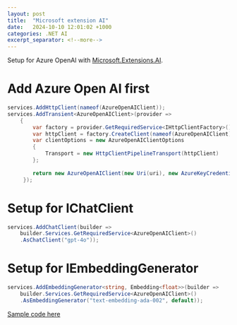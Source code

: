 ```yaml
---
layout: post
title:  "Microsoft extension AI"
date:   2024-10-10 12:01:02 +1000
categories: .NET AI
excerpt_separator: <!--more-->
---
```


Setup for Azure OpenAI with [Microsoft.Extensions.AI](https://devblogs.microsoft.com/dotnet/introducing-microsoft-extensions-ai-preview/).

<!--more-->

# Add Azure Open AI first

```csharp
services.AddHttpClient(nameof(AzureOpenAIClient));
services.AddTransient<AzureOpenAIClient>(provider =>
    {
        var factory = provider.GetRequiredService<IHttpClientFactory>();
        var httpClient = factory.CreateClient(nameof(AzureOpenAIClient));
        var clientOptions = new AzureOpenAIClientOptions
        {
            Transport = new HttpClientPipelineTransport(httpClient)
        };
                 
        return new AzureOpenAIClient(new Uri(uri), new AzureKeyCredential(key), clientOptions);
     });
```

# Setup for IChatClient
```csharp
services.AddChatClient(builder =>
    builder.Services.GetRequiredService<AzureOpenAIClient>()
    .AsChatClient("gpt-4o"));
```

# Setup for IEmbeddingGenerator
```csharp
services.AddEmbeddingGenerator<string, Embedding<float>>(builder =>
    builder.Services.GetRequiredService<AzureOpenAIClient>()
    .AsEmbeddingGenerator("text-embedding-ada-002", default));
```

[Sample code here](https://github.com/StormHub/stormhub/tree/main/resources/2024-10-10/ConsoleApp)


